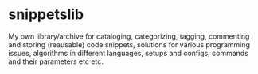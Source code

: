 # snippetslib
My own library/archive for cataloging, categorizing, tagging, commenting and storing (reausable) code snippets, solutions for various programming issues, algorithms in different languages, setups and configs, commands and their parameters etc etc.

